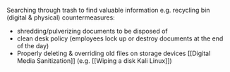 Searching through trash to find valuable information
e.g. recycling bin (digital & physical)
countermeasures: 
- shredding/pulverizing documents to be disposed of
- clean desk policy (employees lock up or destroy documents at the end of the day)
- Properly deleting & overriding old files on storage devices [[Digital Media Sanitization]] (e.g. [[Wiping a disk Kali Linux]])